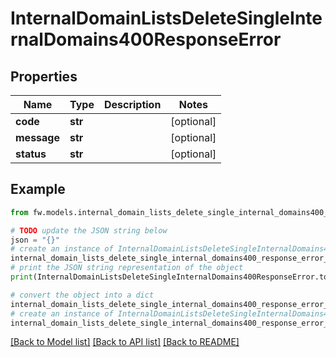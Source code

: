 # InternalDomainListsDeleteSingleInternalDomains400ResponseError


## Properties

Name | Type | Description | Notes
------------ | ------------- | ------------- | -------------
**code** | **str** |  | [optional] 
**message** | **str** |  | [optional] 
**status** | **str** |  | [optional] 

## Example

```python
from fw.models.internal_domain_lists_delete_single_internal_domains400_response_error import InternalDomainListsDeleteSingleInternalDomains400ResponseError

# TODO update the JSON string below
json = "{}"
# create an instance of InternalDomainListsDeleteSingleInternalDomains400ResponseError from a JSON string
internal_domain_lists_delete_single_internal_domains400_response_error_instance = InternalDomainListsDeleteSingleInternalDomains400ResponseError.from_json(json)
# print the JSON string representation of the object
print(InternalDomainListsDeleteSingleInternalDomains400ResponseError.to_json())

# convert the object into a dict
internal_domain_lists_delete_single_internal_domains400_response_error_dict = internal_domain_lists_delete_single_internal_domains400_response_error_instance.to_dict()
# create an instance of InternalDomainListsDeleteSingleInternalDomains400ResponseError from a dict
internal_domain_lists_delete_single_internal_domains400_response_error_from_dict = InternalDomainListsDeleteSingleInternalDomains400ResponseError.from_dict(internal_domain_lists_delete_single_internal_domains400_response_error_dict)
```
[[Back to Model list]](../README.md#documentation-for-models) [[Back to API list]](../README.md#documentation-for-api-endpoints) [[Back to README]](../README.md)


